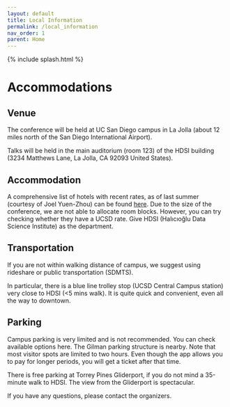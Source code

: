 ```yaml
---
layout: default
title: Local Information
permalink: /local_information
nav_order: 1
parent: Home
---
```

{% include splash.html %}

# Accommodations

## Venue
The conference will be held at UC San Diego campus in La Jolla (about 12 miles north of the San Diego International Airport).

Talks will be held in the main auditorium (room 123) of the HDSI building (3234 Matthews Lane, La Jolla, CA 92093 United States).

## Accommodation
A comprehensive list of hotels with recent rates, as of last summer (courtesy of Joel Yuen-Zhou) can be found [here](https://www.cs.columbia.edu/~djhsu/alt2024-hotels.pdf). Due to the size of the conference, we are not able to allocate room blocks. However, you can try checking whether they have a UCSD rate. Give HDSI (Halıcıoğlu Data Science Institute) as the department.

## Transportation
If you are not within walking distance of campus, we suggest using rideshare or public transportation (SDMTS).

In particular, there is a blue line trolley stop (UCSD Central Campus station) very close to HDSI (<5 mins walk). It is quite quick and convenient, even all the way to downtown.

## Parking
Campus parking is very limited and is not recommended. You can check available options here. The Gilman parking structure is nearby. Note that most visitor spots are limited to two hours. Even though the app allows you to pay for longer periods, you will get a ticket after that time.

There is free parking at Torrey Pines Gliderport, if you do not mind a 35-minute walk to HDSI. The view from the Gliderport is spectacular.

If you have any questions, please contact the organizers.

